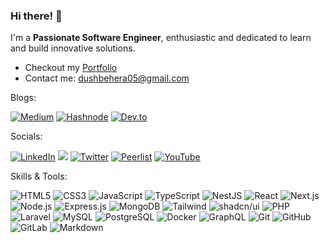 ### Hi there! 👋

I'm a **Passionate Software Engineer**, enthusiastic and dedicated to learn and build innovative solutions.
- Checkout my [Portfolio](https://dushmanta.dev/)
- Contact me: dushbehera05@gmail.com

Blogs:

[![Medium](https://img.shields.io/badge/Medium-%23000000.svg?logo=medium&logoColor=white)](https://dushmanta.medium.com) [![Hashnode](https://img.shields.io/badge/Hashnode-%232962FF.svg?logo=hashnode&logoColor=white)](https://dushmanta.hashnode.dev) [![Dev.to](https://img.shields.io/badge/Dev.to-%230A0A0A.svg?logo=dev.to&logoColor=white)](https://dev.to/dushmanta)

Socials:
  
[![LinkedIn](https://img.shields.io/badge/LinkedIn-%230A66C2.svg?logo=linkedin&logoColor=white)](https://linkedin.com/in/dushmanta05) [![](https://img.shields.io/badge/Discord-%235865F2.svg?logo=discord&logoColor=white)](https://discord.com/users/998821117701660732) [![Twitter](https://img.shields.io/badge/Twitter-%23000000.svg?logo=X&logoColor=white)](https://twitter.com/dushmanta05) [![Peerlist](https://img.shields.io/badge/Peerlist-%2300AA45.svg?logo=peerlist&logoColor=white)](https://peerlist.io/dushmanta) [![YouTube](https://img.shields.io/badge/YouTube-%23FF0000.svg?logo=youtube&logoColor=white)](https://youtube.com/@dushmanta05)

Skills & Tools:

![HTML5](https://img.shields.io/badge/HTML5-%23E34F26.svg?style=flat&logo=html5&logoColor=white) ![CSS3](https://img.shields.io/badge/CSS3-%231572B6.svg?style=flat&logo=css3&logoColor=white) ![JavaScript](https://img.shields.io/badge/JavaScript-%23000000.svg?style=flat&logo=javascript&logoColor=F7DF1E) ![TypeScript](https://img.shields.io/badge/TypeScript-%23007ACC.svg?style=flat&logo=typescript&logoColor=white) ![NestJS](https://img.shields.io/badge/NestJS-%23E0234E.svg?style=flat&logo=nestjs&logoColor=white) ![React](https://img.shields.io/badge/React-%2361DAFB.svg?style=flat&logo=react&logoColor=black) ![Next.js](https://img.shields.io/badge/Next.js-%23000000.svg?style=flat&logo=next.js&logoColor=white) ![Node.js](https://img.shields.io/badge/Node.js-%23339933.svg?style=flat&logo=node.js&logoColor=white) ![Express.js](https://img.shields.io/badge/Express.js-%23ffffff.svg?style=flat&logo=express&logoColor=black) ![MongoDB](https://img.shields.io/badge/MongoDB-%2347A248.svg?style=flat&logo=mongodb&logoColor=white) ![Tailwind](https://img.shields.io/badge/Tailwind-%2306B6D4.svg?style=flat&logo=tailwindcss&logoColor=white) ![shadcn/ui](https://img.shields.io/badge/shadcn/ui-%23000000.svg?style=flat&logo=shadcn/ui&logoColor=white) ![PHP](https://img.shields.io/badge/PHP-%23777BB4.svg?style=flat&logo=php&logoColor=white) ![Laravel](https://img.shields.io/badge/Laravel-%23FF2D20.svg?style=flat&logo=laravel&logoColor=white) ![MySQL](https://img.shields.io/badge/MySQL-%234479A1.svg?style=flat&logo=mysql&logoColor=white) ![PostgreSQL](https://img.shields.io/badge/PostgreSQL-%234169E1.svg?style=flat&logo=postgresql&logoColor=white) ![Docker](https://img.shields.io/badge/Docker-%232496ED.svg?style=flat&logo=docker&logoColor=white) ![GraphQL](https://img.shields.io/badge/GraphQL-%23E10098.svg?style=flat&logo=graphql) ![Git](https://img.shields.io/badge/Git-%23F05032.svg?style=flat&logo=git&logoColor=white) ![GitHub](https://img.shields.io/badge/GitHub-%23181717.svg?style=flat&logo=github&logoColor=white) ![GitLab](https://img.shields.io/badge/GitLab-%23FC6D26.svg?style=flat&logo=gitlab&logoColor=white) ![Markdown](https://img.shields.io/badge/Markdown-%23000000.svg?style=flat&logo=markdown&logoColor=white)
